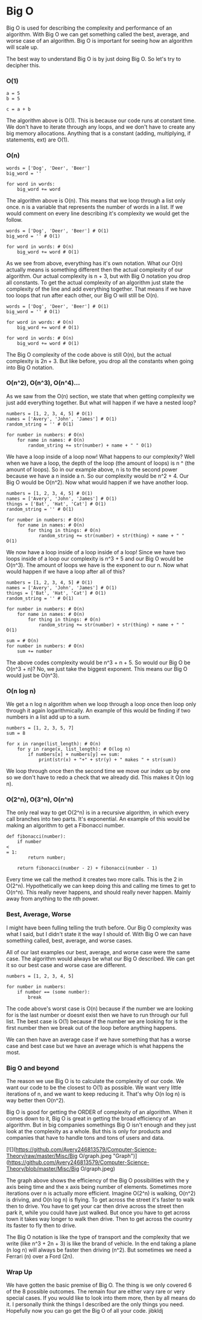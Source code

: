 # Big O

Big O is used for describing the complexity and performance of an algorithm. With Big O we can get something called the best, average, and worse case of an algorithm. Big O is important for seeing how an algorithm will scale up.

The best way to understand Big O is by just doing Big O. So let's try to decipher this.

### O\(1\)

```
a = 5
b = 5

c = a + b
```

The algorithm above is O\(1\). This is because our code runs at constant time. We don't have to iterate through any loops, and we don't have to create any big memory allocations. Anything that is a constant \(adding, multiplying, if statements, ext\) are O\(1\).

### O\(n\)

```
words = ['Dog', 'Deer', 'Beer']
big_word = ''

for word in words:
    big_word += word
```

The algorithm above is O\(n\). This means that we loop through a list only once. n is a variable that represents the number of words in a list. If we would comment on every line describing it's complexity we would get the follow.

```
words = ['Dog', 'Deer', 'Beer'] # O(1)
big_word = '' # O(1)

for word in words: # O(n)
    big_word += word # O(1)
```

As we see from above, everything has it's own notation. What our O\(n\) actually means is something different then the actual complexity of our algorithm. Our actual complexity is n + 3, but with Big O notation you drop all constants. To get the actual complexity of an algorithm just state the complexity of the line and add everything together. That means if we have too loops that run after each other, our Big O will still be O\(n\).

```
words = ['Dog', 'Deer', 'Beer'] # O(1)
big_word = '' # O(1)

for word in words: # O(n)
    big_word += word # O(1)

for word in words: # O(n)
    big_word += word # O(1)
```

The Big O complexity of the code above is still O\(n\), but the actual complexity is 2n + 3. But like before, you drop all the constants when going into Big O notation.

### O\(n^2\), O\(n^3\), O\(n^4\)...

As we saw from the O\(n\) section, we state that when getting complexity we just add everything together. But what will happen if we have a nested loop?

```
numbers = [1, 2, 3, 4, 5] # O(1)
names = ['Avery', 'John', 'James'] # O(1)
random_string = '' # O(1)

for number in numbers: # O(n)
    for name in names: # O(n)
        random_string += str(number) + name + " " O(1)
```

We have a loop inside of a loop now! What happens to our complexity? Well when we have a loop, the depth of the loop \(the amount of loops\) is n ^ \(the amount of loops\). So in our example above, n is to the second power because we have a n inside a n. So our complexity would be n^2 + 4. Our Big O would be O\(n^2\). Now what would happen if we have another loop.

```
numbers = [1, 2, 3, 4, 5] # O(1)
names = ['Avery', 'John', 'James'] # O(1)
things = ['Bat', 'Hat', 'Cat'] # O(1)
random_string = '' # O(1)

for number in numbers: # O(n)
    for name in names: # O(n)
        for thing in things: # O(n)
            random_string += str(number) + str(thing) + name + " " O(1)
```

We now have a loop inside of a loop inside of a loop! Since we have two loops inside of a loop our complexity is n^3 + 5 and our Big O would be O\(n^3\). The amount of loops we have is the exponent to our n. Now what would happen if we have a loop after all of this?

```
numbers = [1, 2, 3, 4, 5] # O(1)
names = ['Avery', 'John', 'James'] # O(1)
things = ['Bat', 'Hat', 'Cat'] # O(1)
random_string = '' # O(1)

for number in numbers: # O(n)
    for name in names: # O(n)
        for thing in things: # O(n)
            random_string += str(number) + str(thing) + name + " " O(1)

sum = # O(n)
for number in numbers: # O(n)
    sum += number
```

The above codes complexity would be n^3 + n + 5. So would our Big O be O\(n^3 + n\)? No, we just take the biggest exponent. This means our Big O would just be O\(n^3\).

### O\(n log n\)

We get a n log n algorithm when we loop through a loop once then loop only through it again logarithmically. An example of this would be finding if two numbers in a list add up to a sum.

```
numbers = [1, 2, 3, 5, 7]
sum = 8

for x in range(list_length): # O(n)
    for y in range(x, list_length): # O(log n)
        if numbers[x] + numbers[y] == sum:
            print(str(x) + "+" + str(y) + " makes " + str(sum))
```

We loop through once then the second time we move our index up by one so we don't have to redo a check that we already did. This makes it O\(n log n\).

### O\(2^n\), O\(3^n\), O\(n^n\)

The only real way to get O\(2^n\) is in a recursive algorithm, in which every call branches into two parts. It's exponential. An example of this would be making an algorithm to get a Fibonacci number.

```
def fibonacci(number):
    if number 
<
= 1:
        return number;

    return fibonacci(number - 2) + fibonacci(number - 1)
```

Every time we call the method it creates two more calls. This is the 2 in O\(2^n\). Hypothetically we can keep doing this and calling me times to get to O\(n^n\). This really never happens, and should really never happen. Mainly away from anything to the nth power.

### Best, Average, Worse

I might have been fulling telling the truth before. Our Big O complexity was what I said, but I didn't state it the way I should of. With Big O we can have something called, best, average, and worse cases.

All of our last examples our best, average, and worse case were the same case. The algorithm would always be what our Big O described. We can get it so our best case and worse case are different.

```
numbers = [1, 2, 3, 4, 5]

for number in numbers:
    if number == (some number):
        break
```

The code above's worst case is O\(n\) because if the number we are looking for is the last number or doesnt exist then we have to run through our full list. The best case is O\(1\) because if the number we are looking for is the first number then we break out of the loop before anything happens.

We can then have an average case if we have something that has a worse case and best case but we have an average which is what happens the most.

### Big O and beyond

The reason we use Big O is to calculate the complexity of our code. We want our code to be the closest to O\(1\) as possible. We want very little iterations of n, and we want to keep reducing it. That's why O\(n log n\) is way better then O\(n^2\).

Big O is good for getting the ORDER of complexity of an algorithm. When it comes down to it, Big O is great in getting the broad efficiency of an algorithm. But in big companies somethings Big O isn't enough and they just look at the complexity as a whole. But this is only for products and companies that have to handle tons and tons of users and data.

[![](https://github.com/Avery246813579/Computer-Science-Theory/raw/master/Misc/Big O/graph.jpeg "Graph")](https://github.com/Avery246813579/Computer-Science-Theory/blob/master/Misc/Big O/graph.jpeg)

The graph above shows the efficiency of the Big O possibilities with the y axis being time and the x axis being number of elements. Sometimes more iterations over n is actually more efficient. Imagine O\(2^n\) is walking, O\(n^2\) is driving, and O\(n log n\) is flying. To get across the street it's faster to walk then to drive. You have to get your car then drive across the street then park it, while you could have just walked. But once you have to get across town it takes way longer to walk then drive. Then to get across the country its faster to fly then to drive.

The Big O notation is like the type of transport and the complexity that we write \(like n^3 + 2n + 3\) is like the brand of vehicle. In the end taking a plane \(n log n\) will always be faster then driving \(n^2\). But sometimes we need a Ferrari \(n\) over a Ford \(2n\).

### Wrap Up

We have gotten the basic premise of Big O. The thing is we only covered 6 of the 8 possible outcomes. The remain four are either vary rare or very special cases. If you would like to look into them more, then by all means do it. I personally think the things I described are the only things you need. Hopefully now you can go get the Big O of all your code. jibkldj 

